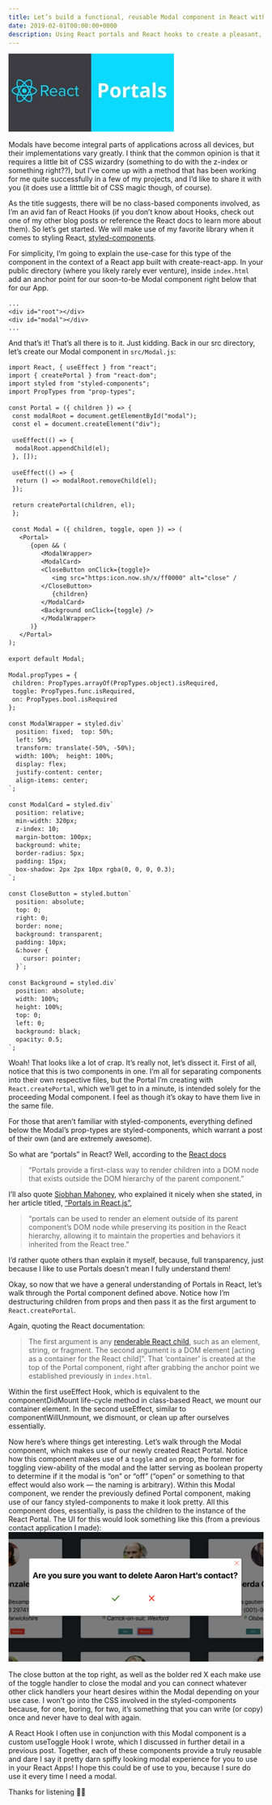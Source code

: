 ```yaml
---
title: Let’s build a functional, reusable Modal component in React with Portals
date: 2019-02-01T00:00:00+0000
description: Using React portals and React hooks to create a pleasant, reusable modal experience
---
```

[react_portals]: ./react_portals.jpeg
[modal_example]: ./modal-example.png
![React portals logo][react_portals]

Modals have become integral parts of applications across all devices, but their implementations vary greatly. I think that the common opinion is that it requires a little bit of CSS wizardry (something to do with the z-index or something right??), but I’ve come up with a method that has been working for me quite successfully in a few of my projects, and I’d like to share it with you (it does use a littttle bit of CSS magic though, of course).

As the title suggests, there will be no class-based components involved, as I’m an avid fan of React Hooks (if you don’t know about Hooks, check out one of my other blog posts or reference the React docs to learn more about them). So let’s get started. We will make use of my favorite library when it comes to styling React, [styled-components](https://www.npmjs.com/package/styled-components).

For simplicity, I’m going to explain the use-case for this type of the component in the context of a React app built with create-react-app. In your public directory (where you likely rarely ever venture), inside `index.html` add an anchor point for our soon-to-be Modal component right below that for our App.

```html{numberLines: true}
...
<div id="root"></div>
<div id="modal"></div>
...
```

And that’s it! That’s all there is to it. Just kidding. Back in our src directory, let’s create our Modal component in `src/Modal.js`:

```jsx{numberLines: true}
import React, { useEffect } from "react";
import { createPortal } from "react-dom";
import styled from "styled-components";
import PropTypes from "prop-types";

const Portal = ({ children }) => {  
 const modalRoot = document.getElementById("modal");
 const el = document.createElement("div");
  
 useEffect(() => {    
  modalRoot.appendChild(el);  
 }, []);    
 
 useEffect(() => {    
  return () => modalRoot.removeChild(el); 
 });   
 
 return createPortal(children, el);
 };
 
 const Modal = ({ children, toggle, open }) => (  
   <Portal>    
      {open && (      
         <ModalWrapper>       
         <ModalCard>          
         <CloseButton onClick={toggle}>            
            <img src="https:icon.now.sh/x/ff0000" alt="close" /
         </CloseButton>
            {children}
         </ModalCard>
         <Background onClick={toggle} />      
         </ModalWrapper>    
      )}  
   </Portal>
); 

export default Modal; 

Modal.propTypes = {  
 children: PropTypes.arrayOf(PropTypes.object).isRequired,
 toggle: PropTypes.func.isRequired,
 on: PropTypes.bool.isRequired
}; 

const ModalWrapper = styled.div`
  position: fixed;  top: 50%;
  left: 50%;
  transform: translate(-50%, -50%);
  width: 100%;  height: 100%;
  display: flex;
  justify-content: center;
  align-items: center;
`;

const ModalCard = styled.div`
  position: relative;
  min-width: 320px;
  z-index: 10;
  margin-bottom: 100px;
  background: white;
  border-radius: 5px;
  padding: 15px;
  box-shadow: 2px 2px 10px rgba(0, 0, 0, 0.3);
`; 

const CloseButton = styled.button`
  position: absolute;
  top: 0;
  right: 0;
  border: none;
  background: transparent;
  padding: 10px;
  &:hover {    
    cursor: pointer;
  }`;

const Background = styled.div`
  position: absolute;
  width: 100%;
  height: 100%;
  top: 0;
  left: 0;
  background: black;
  opacity: 0.5;
`;
```

Woah! That looks like a lot of crap. It’s really not, let’s dissect it. First of all, notice that this is two components in one. I’m all for separating components into their own respective files, but the Portal I’m creating with `React.createPortal`, which we’ll get to in a minute, is intended solely for the proceeding Modal component. I feel as though it’s okay to have them live in the same file.

For those that aren’t familiar with styled-components, everything defined below the Modal’s prop-types are styled-components, which warrant a post of their own (and are extremely awesome).

So what are “portals” in React? Well, according to the [React docs](https://reactjs.org/docs/portals.html)

>“Portals provide a first-class way to render children into a DOM node that exists outside the DOM hierarchy of the parent component.”

I’ll also quote [Siobhan Mahoney](https://medium.com/@siobhanpmahoney), who explained it nicely when she stated, in her article titled, [“Portals in React.js”](https://medium.com/@siobhanpmahoney/portals-in-react-js-5d98bb89797c), 
>“portals can be used to render an element outside of its parent component’s DOM node while preserving its position in the React hierarchy, allowing it to maintain the properties and behaviors it inherited from the React tree.”

I’d rather quote others than explain it myself, because, full transparency, just because I like to use Portals doesn’t mean I fully understand them!

Okay, so now that we have a general understanding of Portals in React, let’s walk through the Portal component defined above. Notice how I’m destructuring children from props and then pass it as the first argument to `React.createPortal`.

Again, quoting the React documentation:
>The first argument is any [renderable React child](https://reactjs.org/docs/react-component.html#render), such as an element, string, or fragment. The second argument is a DOM element [acting as a container for the React child]”. That ‘container’ is created at the top of the Portal component, right after grabbing the anchor point we established previously in `index.html`.

Within the first useEffect Hook, which is equivalent to the componentDidMount life-cycle method in class-based React, we mount our container element. In the second useEffect, similar to componentWillUnmount, we dismount, or clean up after ourselves essentially.

Now here’s where things get interesting. Let’s walk through the Modal component, which makes use of our newly created React Portal. Notice how this component makes use of a `toggle` and `on` prop, the former for toggling view-ability of the modal and the latter serving as boolean property to determine if it the modal is “on” or “off” (“open” or something to that effect would also work — the naming is arbitrary). Within this Modal component, we render the previously defined Portal component, making use of our fancy styled-components to make it look pretty. All this component does, essentially, is pass the children to the instance of the React Portal. The UI for this would look something like this (from a previous contact application I made):
![Example use of modal component][modal_example]

The close button at the top right, as well as the bolder red X each make use of the toggle handler to close the modal and you can connect whatever other click handlers your heart desires within the Modal depending on your use case. I won’t go into the CSS involved in the styled-components because, for one, boring, for two, it’s something that you can write (or copy) once and never have to deal with again.

A React Hook I often use in conjunction with this Modal component is a custom useToggle Hook I wrote, which I discussed in further detail in a previous post. Together, each of these components provide a truly reusable and dare I say it pretty darn spiffy looking modal experience for you to use in your React Apps! I hope this could be of use to you, because I sure do use it every time I need a modal.

Thanks for listening 👋🏻